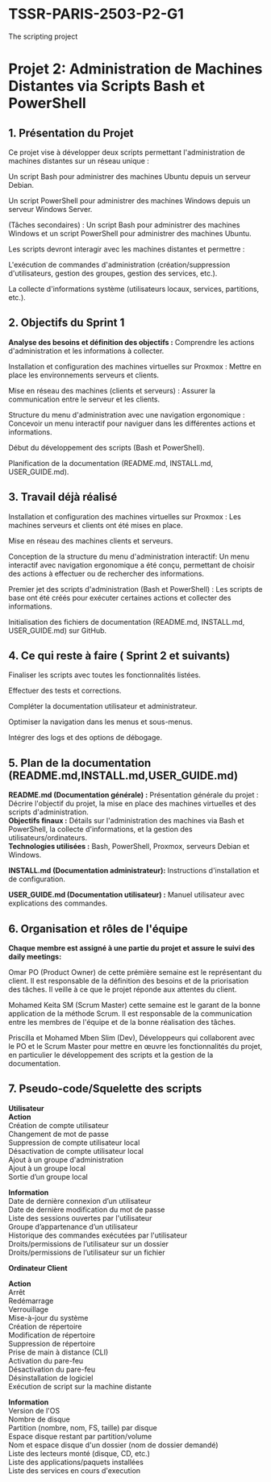 # TSSR-PARIS-2503-P2-G1
The scripting project

# Projet 2: Administration de Machines Distantes via Scripts Bash et PowerShell

## 1. Présentation du Projet

Ce projet vise à développer deux scripts permettant l'administration de machines distantes sur un réseau unique :

Un script Bash pour administrer des machines Ubuntu depuis un serveur Debian.

Un script PowerShell pour administrer des machines Windows depuis un serveur Windows Server.

(Tâches secondaires) : Un script Bash pour administrer des machines Windows et un script PowerShell pour administrer des machines Ubuntu.

Les scripts devront interagir avec les machines distantes et permettre :

L'exécution de commandes d'administration (création/suppression d'utilisateurs, gestion des groupes, gestion des services, etc.).

La collecte d'informations système (utilisateurs locaux, services, partitions, etc.).



## 2. Objectifs du Sprint 1

**Analyse des besoins et définition des objectifs :** Comprendre les actions d'administration et les informations à collecter.

Installation et configuration des machines virtuelles sur Proxmox : Mettre en place les environnements serveurs et clients.

Mise en réseau des machines (clients et serveurs) : Assurer la communication entre le serveur et les clients.

Structure du menu d'administration avec une navigation ergonomique : Concevoir un menu interactif pour naviguer dans les différentes actions et informations.

Début du développement des scripts (Bash et PowerShell).

Planification de la documentation (README.md, INSTALL.md, USER_GUIDE.md).

## 3. Travail déjà réalisé

Installation et configuration des machines virtuelles sur Proxmox : Les machines serveurs et clients ont été mises en place.

Mise en réseau des machines clients et serveurs.

Conception de la structure du menu d'administration interactif: Un menu interactif avec navigation ergonomique a été conçu, permettant de choisir des actions à effectuer ou de rechercher des informations.

Premier jet des scripts d'administration (Bash et PowerShell) : Les scripts de base ont été créés pour exécuter certaines actions et collecter des informations.

Initialisation des fichiers de documentation (README.md, INSTALL.md, USER_GUIDE.md) sur GitHub.

## 4. Ce qui reste à faire ( Sprint 2 et suivants)

Finaliser les scripts avec toutes les fonctionnalités listées.

Effectuer des tests et corrections.

Compléter la documentation utilisateur et administrateur.

Optimiser la navigation dans les menus et sous-menus.

Intégrer des logs et des options de débogage.

## 5. Plan de la documentation (README.md,INSTALL.md,USER_GUIDE.md)

**README.md (Documentation générale) :** Présentation générale du projet : Décrire l'objectif du projet, la mise en place des machines virtuelles et des scripts d'administration.   
**Objectifs finaux :** Détails sur l'administration des machines via Bash et PowerShell, la collecte d'informations, et la gestion des utilisateurs/ordinateurs.  
**Technologies utilisées :** Bash, PowerShell, Proxmox, serveurs Debian et Windows.  

**INSTALL.md (Documentation administrateur):** Instructions d'installation et de configuration.

**USER_GUIDE.md (Documentation utilisateur) :** Manuel utilisateur avec explications des commandes.

## 6. Organisation et rôles de l'équipe

**Chaque membre est assigné à une partie du projet et assure le suivi des daily meetings:**

Omar PO (Product Owner) de cette prémière semaine est le représentant du client. 
Il est responsable de la définition des besoins et de la priorisation des tâches. Il veille à ce que le projet réponde aux attentes du client.

Mohamed Keita SM (Scrum Master) cette semaine est le garant de la bonne application de la méthode Scrum. 
Il est responsable de la communication entre les membres de l'équipe et de la bonne réalisation des tâches.

Priscilla et Mohamed Mben Slim (Dev), Développeurs qui collaborent avec le PO et le Scrum Master pour mettre en œuvre les fonctionnalités du projet, en particulier le développement des scripts et la gestion de la documentation.

## 7. Pseudo-code/Squelette des scripts    

**Utilisateur**  
**Action**  
Création de compte utilisateur  
Changement de mot de passe  
Suppression de compte utilisateur local  
Désactivation de compte utilisateur local  
Ajout à un groupe d'administration  
Ajout à un groupe local  
Sortie d’un groupe local    

**Information**  
Date de dernière connexion d’un utilisateur  
Date de dernière modification du mot de passe  
Liste des sessions ouvertes par l'utilisateur  
Groupe d’appartenance d’un utilisateur  
Historique des commandes exécutées par l'utilisateur  
Droits/permissions de l’utilisateur sur un dossier  
Droits/permissions de l’utilisateur sur un fichier  

**Ordinateur Client**  

**Action**  
Arrêt  
Redémarrage  
Verrouillage  
Mise-à-jour du système  
Création de répertoire  
Modification de répertoire  
Suppression de répertoire  
Prise de main à distance (CLI)  
Activation du pare-feu  
Désactivation du pare-feu  
Désinstallation de logiciel  
Exécution de script sur la machine distante  

**Information**  
Version de l'OS  
Nombre de disque  
Partition (nombre, nom, FS, taille) par disque  
Espace disque restant par partition/volume  
Nom et espace disque d'un dossier (nom de dossier demandé)  
Liste des lecteurs monté (disque, CD, etc.)  
Liste des applications/paquets installées  
Liste des services en cours d'execution  

